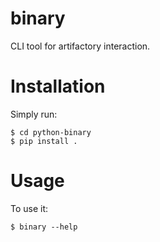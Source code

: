 # binary

CLI tool for artifactory interaction.

# Installation

Simply run:

    $ cd python-binary
    $ pip install .

# Usage

To use it:

    $ binary --help


